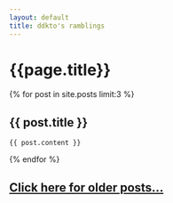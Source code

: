 ```yaml
---
layout: default
title: ddkto's ramblings
---
```

# {{page.title}}

{% for post in site.posts limit:3 %}
  ## {{ post.title }}
    {{ post.content }}
{% endfor %}
          
## [Click here for older posts...](/archive/)


